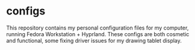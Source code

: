 # configs

This repository contains my personal configuration files for  my computer, running Fedora Workstation + Hyprland.
These configs are both cosmetic and functional, some fixing driver issues for my drawing tablet display.
